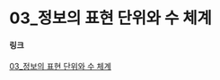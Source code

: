 # 03_정보의 표현 단위와 수 체계

####  링크
[03_정보의 표현 단위와 수 체계](https://velog.io/@ka09068/03%EC%A0%95%EB%B3%B4%EC%9D%98-%ED%91%9C%ED%98%84-%EB%8B%A8%EC%9C%84%EC%99%80-%EC%88%98-%EC%B2%B4%EA%B3%84)
